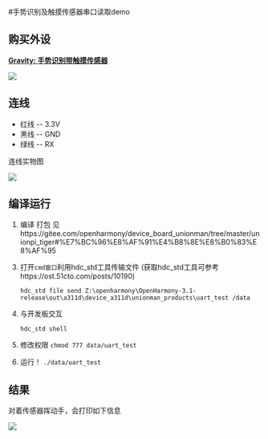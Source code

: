 #手势识别及触摸传感器串口读取demo

## 购买外设

[**Gravity: 手势识别带触摸传感器**](https://www.dfrobot.com.cn/goods-1994.html)

![](../figures/uart/1.jpg)

## 连线

- 红线 -- 3.3V
- 黑线 -- GND
- 绿线 -- RX

连线实物图

![](../figures/uart/2.jpg)

## 编译运行

1) 编译 打包 见https://gitee.com/openharmony/device_board_unionman/tree/master/unionpi_tiger#%E7%BC%96%E8%AF%91%E4%B8%8E%E8%B0%83%E8%AF%95

3. 打开`cmd窗口`利用hdc_std工具传输文件 (获取hdc_std工具可参考https://ost.51cto.com/posts/10190)

   `hdc_std file send Z:\openharmony\OpenHarmony-3.1-release\out\a311d\device_a311d\unionman_products\uart_test /data`

4. 与开发板交互

   `hdc_std shell`

5. 修改权限
`chmod 777 data/uart_test`

6. 运行！
`./data/uart_test`

## 结果

对着传感器挥动手，会打印如下信息

![](../figures/uart/3.png)
